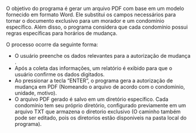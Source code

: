 

O objetivo do programa é gerar um arquivo PDF com base em um modelo fornecido em formato Word. Ele substitui os campos necessários para tornar o documento exclusivo para um morador e um condomínio específico. Além disso, o programa considera que cada condomínio possui regras específicas para horários de mudança.

O processo ocorre da seguinte forma:

* O usuário preenche os dados relevantes para a autorização de mudança .
* Após a coleta das informações, um relatório é exibido para que o usuário confirme os dados digitados.
* Ao pressionar a tecla “ENTER”, o programa gera a autorização de mudança em PDF (Nomeando o arquivo de acordo com o condominio, unidade, motivo).
* O arquivo PDF gerado é salvo em um diretório específico. Cada condomínio tem seu próprio diretório, configurado previamente em um arquivo TXT que armazena o diretorio exclusivo (O caminho também pode ser editado, pois os diretorios estão disponiveis na pasta local do programa).


